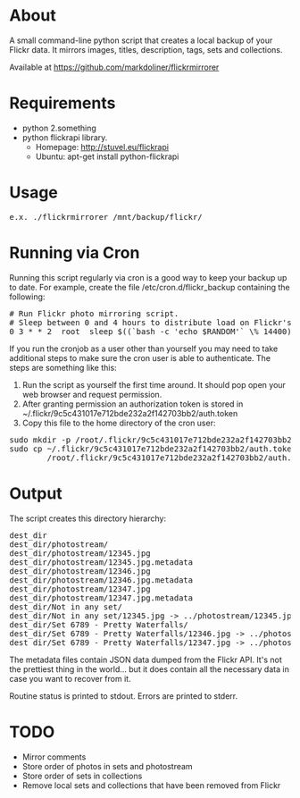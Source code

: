 About
=====
A small command-line python script that creates a local backup of your
Flickr data.  It mirrors images, titles, description, tags, sets and
collections.

Available at https://github.com/markdoliner/flickrmirrorer


Requirements
============
* python 2.something
* python flickrapi library.
  * Homepage: http://stuvel.eu/flickrapi
  * Ubuntu: apt-get install python-flickrapi


Usage
=====
<pre>
e.x. ./flickrmirrorer /mnt/backup/flickr/
</pre>

Running via Cron
================
Running this script regularly via cron is a good way to keep your backup
up to date.  For example, create the file /etc/cron.d/flickr_backup
containing the following:

<pre>
# Run Flickr photo mirroring script.
# Sleep between 0 and 4 hours to distribute load on Flickr's API servers.
0 3 * * 2  root  sleep $((`bash -c 'echo $RANDOM'` \% 14400)) && /usr/local/bin/flickrmirrorer -q /mnt/backup/flickr/
</pre>

If you run the cronjob as a user other than yourself you may
need to take additional steps to make sure the cron user is able to
authenticate.  The steps are something like this:

1. Run the script as yourself the first time around.  It should pop open
   your web browser and request permission.
2. After granting permission an authorization token is stored in
   ~/.flickr/9c5c431017e712bde232a2f142703bb2/auth.token
3. Copy this file to the home directory of the cron user:
<pre>
sudo mkdir -p /root/.flickr/9c5c431017e712bde232a2f142703bb2/
sudo cp ~/.flickr/9c5c431017e712bde232a2f142703bb2/auth.token \
        /root/.flickr/9c5c431017e712bde232a2f142703bb2/auth.token
</pre>


Output
======
The script creates this directory hierarchy:
<pre>
dest_dir
dest_dir/photostream/
dest_dir/photostream/12345.jpg
dest_dir/photostream/12345.jpg.metadata
dest_dir/photostream/12346.jpg
dest_dir/photostream/12346.jpg.metadata
dest_dir/photostream/12347.jpg
dest_dir/photostream/12347.jpg.metadata
dest_dir/Not in any set/
dest_dir/Not in any set/12345.jpg -> ../photostream/12345.jpg
dest_dir/Set 6789 - Pretty Waterfalls/
dest_dir/Set 6789 - Pretty Waterfalls/12346.jpg -> ../photostream/12346.jpg
dest_dir/Set 6789 - Pretty Waterfalls/12347.jpg -> ../photostream/12347.jpg
</pre>

The metadata files contain JSON data dumped from the Flickr API.
It's not the prettiest thing in the world... but it does contain
all the necessary data in case you want to recover from it.

Routine status is printed to stdout.
Errors are printed to stderr.


TODO
====
* Mirror comments
* Store order of photos in sets and photostream
* Store order of sets in collections
* Remove local sets and collections that have been removed from Flickr
